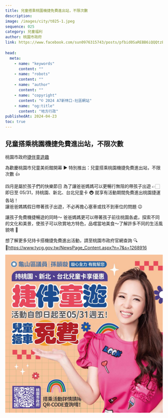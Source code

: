 ```yaml
---
title: 兒童搭乘桃園機捷免費進出站，不限次數
description:
image: /images/city/t025-1.jpeg
sequence: 025
category: 兒童福利
author: 桃園市政府
link: https://www.facebook.com/sun0976315743/posts/pfbid0SaREBB6iQQQtzEwXJjsQkUzDuqDQo8D9eyLeeFDxy2zJ9xoEvCyMe6CJdYKwaPnXl

head:
  meta:
    - name: "keywords"
      content: ""
    - name: "robots"
      content: ""
    - name: "author"
      content: ""
    - name: "copyright"
      content: "© 2024 A7新林口-社區網站"
    - name: "og:title"
      content: "地方行政"
publishedAt: 2024-04-23
toc: true
---
```


## 兒童搭乘桃園機捷免費進出站，不限次數

桃園市政府<a href="https://www.tycg.gov.tw/NewsPage_Content.aspx?n=7&s=1268916&fbclid=IwZXh0bgNhZW0CMTAAAR2_8qvrr7cWK_u8plTbydW0hS-MmBKvKpLb0rGTwYXt8KO6tnb4UMc5VeE_aem_AeLYsyNfNLlPszDM5fMfr6A9aY2drU21KovSsTpG_qAIowlpSYS8O8YKWIHeOzkGvR6n4C8_eZCus0i19HgLkXBi">捷伴童遊趣</a>

為歡慶桃園市兒童美術館開幕 ▶️ 特別推出：兒童搭乘桃園機捷免費進出站，不限次數 👍

四月是屬於孩子們的快樂節日
為了讓爸爸媽媽可以更暢行無阻的帶孩子出遊
👉🏻 即日至 05/31，持桃園、新北、台北兒童卡 🚇
就享有活動期間免費進出桃園捷運各站！  
讓爸爸媽媽假日帶著孩子出遊，不必再擔心塞車或找不到車位的問題 😉

讓孩子免費機捷暢遊的同時～
爸爸媽媽更可以帶著孩子前往桃園各處，探索不同的文化和美景，使孩子可以欣賞地方特色，品嚐當地美食～了解許多不同的生活風貌唷 🩷

想了解更多兒持卡搭機捷免費進出活動，請至桃園市政府官網查詢 🔍
🔗https://www.tycg.gov.tw/NewsPage_Content.aspx?n=7&s=1268916

![t025-1.jpeg](/images/city/t025-1.jpeg)
